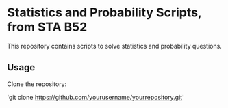 # Statistics and Probability Scripts, from STA B52

This repository contains scripts to solve statistics and probability questions.

## Usage

Clone the repository:

'git clone https://github.com/yourusername/yourrepository.git'
